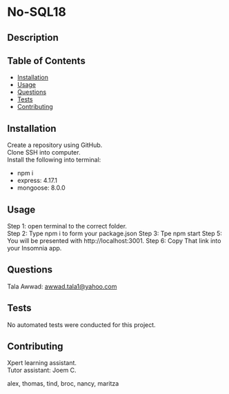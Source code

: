 # No-SQL18

## Description

## Table of Contents

- [Installation](#installation)
- [Usage](#usage)
- [Questions](#questions)
- [Tests](#tests)
- [Contributing](#contributing)

## Installation

Create a repository using GitHub.\
Clone SSH into computer. \
Install the following into terminal:

- npm i
- express: 4.17.1
- mongoose: 8.0.0

## Usage

Step 1: open terminal to the correct folder.\
Step 2: Type npm i to form your package.json
Step 3: Tpe npm start
Step 5: You will be presented with http://localhost:3001. Step 6: Copy That link into your Insomnia app.

## Questions

Tala Awwad: awwad.tala1@yahoo.com

## Tests

No automated tests were conducted for this project.

## Contributing

Xpert learning assistant. \
Tutor assistant: Joem C.

alex, thomas, tind, broc, nancy, maritza

